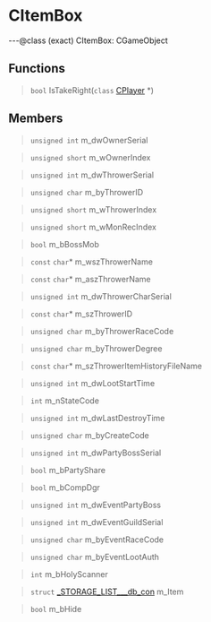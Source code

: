 # CItemBox

---@class (exact) CItemBox: CGameObject
 
## Functions
 
> `bool` IsTakeRight(`class` [CPlayer](lua/classes/CPlayer.md) *)
 
## Members
 
> `unsigned int` m_dwOwnerSerial
 
> `unsigned short` m_wOwnerIndex
 
> `unsigned int` m_dwThrowerSerial
 
> `unsigned char` m_byThrowerID
 
> `unsigned short` m_wThrowerIndex
 
> `unsigned short` m_wMonRecIndex
 
> `bool` m_bBossMob
 
> `const` `char`* m_wszThrowerName
 
> `const` `char`* m_aszThrowerName
 
> `unsigned int` m_dwThrowerCharSerial
 
> `const` `char`* m_szThrowerID
 
> `unsigned char` m_byThrowerRaceCode
 
> `unsigned char` m_byThrowerDegree
 
> `const` `char`* m_szThrowerItemHistoryFileName
 
> `unsigned int` m_dwLootStartTime
 
> `int` m_nStateCode
 
> `unsigned int` m_dwLastDestroyTime
 
> `unsigned char` m_byCreateCode
 
> `unsigned int` m_dwPartyBossSerial
 
> `bool` m_bPartyShare
 
> `bool` m_bCompDgr
 
> `unsigned int` m_dwEventPartyBoss
 
> `unsigned int` m_dwEventGuildSerial
 
> `unsigned char` m_byEventRaceCode
 
> `unsigned char` m_byEventLootAuth
 
> `int` m_bHolyScanner
 
> `struct` [_STORAGE_LIST___db_con](lua/classes/_STORAGE_LIST___db_con.md) m_Item
 
> `bool` m_bHide
 
